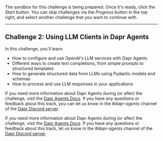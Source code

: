 The sandbox for this challenge is being prepared. Once it's ready, click the *Start* button. You can skip challenges via the *Progress* button in the top right, and select another challenge that you want to continue with.

---

## Challenge 2: Using LLM Clients in Dapr Agents

In this challenge, you'll learn:

- How to configure and use OpenAI's LLM services with Dapr Agents
- Different ways to create text completions, from simple prompts to structured templates
- How to generate structured data from LLMs using Pydantic models and schemas
- How to process and use LLM responses in your applications

If you need more information about Dapr Agents during (or after) the challenge, visit the [Dapr Agents Docs](https://diagrid.ws/dapr-agents-docs/). If you have any questions or feedback about this track, you can let us know in the *#dapr-agents* channel of the [Dapr Discord server](https://bit.ly/dapr-discord).

If you need more information about Dapr Agents during (or after) the challenge, visit the [Dapr Agents Docs](https://diagrid.ws/dapr-agents-docs). If you have any questions or feedback about this track, let us know in the *#dapr-agents* channel of the [Dapr Discord server](https://bit.ly/dapr-discord).